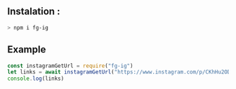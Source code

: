 
## Instalation :
```bash
> npm i fg-ig
```

## Example
```js
const instagramGetUrl = require("fg-ig")
let links = await instagramGetUrl("https://www.instagram.com/p/CKhHu2OD8Mm/")
console.log(links)
```
